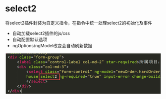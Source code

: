 # select2

将select2插件封装为自定义指令，在指令中统一处理select2的初始化及事件

* 自动加载select2插件的js/css
* 自动配置默认选项
* ngOptions/ngModel改变会自动刷新数据

![test](2.png)
